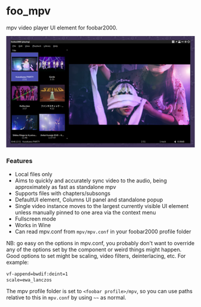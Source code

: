 # foo_mpv
mpv video player UI element for foobar2000.

<img src="screenshot.png" width="660">

### Features
- Local files only
- Aims to quickly and accurately sync video to the audio, being approximately as fast as standalone mpv
- Supports files with chapters/subsongs
- DefaultUI element, Columns UI panel and standalone popup
- Single video instance moves to the largest currently visible UI element unless manually pinned to one area via the context menu
- Fullscreen mode
- Works in Wine
- Can read mpv.conf from `mpv/mpv.conf` in your foobar2000 profile folder

NB: go easy on the options in mpv.conf, you probably don't want to override any of the options set by the component or weird things might happen. Good options to set might be scaling, video filters, deinterlacing, etc. For example:

```
vf-append=bwdif:deint=1
scale=ewa_lanczos
```

The mpv profile folder is set to `<foobar profile>/mpv`, so you can use paths relative to this in `mpv.conf` by using `~~` as normal.

